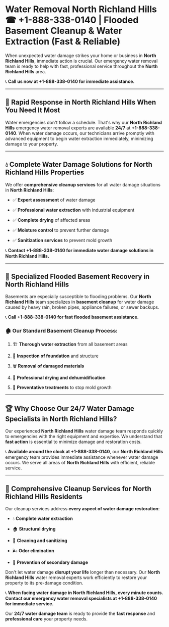 # Water Removal North Richland Hills ☎ +1-888-338-0140 | Flooded Basement Cleanup & Water Extraction (Fast & Reliable)

When unexpected water damage strikes your home or business in **North Richland Hills**, immediate action is crucial. Our emergency water removal team is ready to help with fast, professional service throughout the **North Richland Hills** area. 

📞 **Call us now at +1-888-338-0140 for immediate assistance.**
---
## 🚀 Rapid Response in North Richland Hills When You Need It Most
Water emergencies don't follow a schedule. That's why our **North Richland Hills** emergency water removal experts are available **24/7** at **+1-888-338-0140**. When water damage occurs, our technicians arrive promptly with advanced equipment to begin water extraction immediately, minimizing damage to your property.
---
## 💧 Complete Water Damage Solutions for North Richland Hills Properties
We offer **comprehensive cleanup services** for all water damage situations in **North Richland Hills**:
- ✅ **Expert assessment** of water damage  
- ✅ **Professional water extraction** with industrial equipment  
- ✅ **Complete drying** of affected areas  
- ✅ **Moisture control** to prevent further damage  
- ✅ **Sanitization services** to prevent mold growth  
📞 **Contact +1-888-338-0140 for immediate water damage solutions in North Richland Hills.**
---
## 🌊 Specialized Flooded Basement Recovery in North Richland Hills
Basements are especially susceptible to flooding problems. Our **North Richland Hills** team specializes in **basement cleanup** for water damage caused by heavy rain, broken pipes, appliance failures, or sewer backups. 
📞 **Call +1-888-338-0140 for fast flooded basement assistance.**
### 🏚️ Our Standard Basement Cleanup Process:
1. 🏗️ **Thorough water extraction** from all basement areas  
2. 🔎 **Inspection of foundation** and structure  
3. 🗑️ **Removal of damaged materials**  
4. 💨 **Professional drying and dehumidification**  
5. 🚫 **Preventative treatments** to stop mold growth  
---
## 🏆 Why Choose Our 24/7 Water Damage Specialists in North Richland Hills?
Our experienced **North Richland Hills** water damage team responds quickly to emergencies with the right equipment and expertise. We understand that **fast action** is essential to minimize damage and restoration costs.
📞 **Available around the clock at +1-888-338-0140**, our **North Richland Hills** emergency team provides immediate assistance whenever water damage occurs. We serve all areas of **North Richland Hills** with efficient, reliable service.
---
## 🧹 Comprehensive Cleanup Services for North Richland Hills Residents
Our cleanup services address **every aspect of water damage restoration**:
- 💧 **Complete water extraction**  
- 🏠 **Structural drying**  
- 🧼 **Cleaning and sanitizing**  
- 🌬️ **Odor elimination**  
- 🚫 **Prevention of secondary damage**  
Don't let water damage **disrupt your life** longer than necessary. Our **North Richland Hills** water removal experts work efficiently to restore your property to its pre-damage condition.
📞 **When facing water damage in North Richland Hills, every minute counts. Contact our emergency water removal specialists at +1-888-338-0140 for immediate service.**
Our **24/7 water damage team** is ready to provide the **fast response** and **professional care** your property needs.
